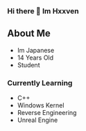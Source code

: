### Hi there 👋 Im Hxxven

## About Me 
- Im Japanese
- 14 Years Old
- Student
  
### Currently Learning
- C++
- Windows Kernel
- Reverse Engineering
- Unreal Engine


